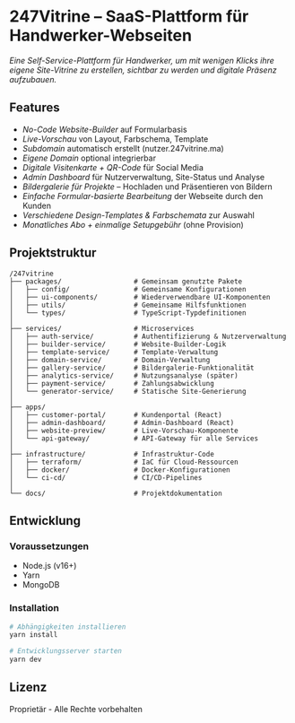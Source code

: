 # 247Vitrine – SaaS-Plattform für Handwerker-Webseiten

*Eine Self-Service-Plattform für Handwerker, um mit wenigen Klicks ihre eigene Site-Vitrine zu erstellen, sichtbar zu werden und digitale Präsenz aufzubauen.*

## Features

- *No-Code Website-Builder* auf Formularbasis
- *Live-Vorschau* von Layout, Farbschema, Template
- *Subdomain* automatisch erstellt (nutzer.247vitrine.ma)
- *Eigene Domain* optional integrierbar
- *Digitale Visitenkarte + QR-Code* für Social Media
- *Admin Dashboard* für Nutzerverwaltung, Site-Status und Analyse
- *Bildergalerie für Projekte* – Hochladen und Präsentieren von Bildern
- *Einfache Formular-basierte Bearbeitung* der Webseite durch den Kunden
- *Verschiedene Design-Templates & Farbschemata* zur Auswahl
- *Monatliches Abo + einmalige Setupgebühr* (ohne Provision)

## Projektstruktur

```
/247vitrine
├── packages/                  # Gemeinsam genutzte Pakete
│   ├── config/                # Gemeinsame Konfigurationen
│   ├── ui-components/         # Wiederverwendbare UI-Komponenten
│   ├── utils/                 # Gemeinsame Hilfsfunktionen
│   └── types/                 # TypeScript-Typdefinitionen
│
├── services/                  # Microservices
│   ├── auth-service/          # Authentifizierung & Nutzerverwaltung
│   ├── builder-service/       # Website-Builder-Logik
│   ├── template-service/      # Template-Verwaltung
│   ├── domain-service/        # Domain-Verwaltung
│   ├── gallery-service/       # Bildergalerie-Funktionalität
│   ├── analytics-service/     # Nutzungsanalyse (später)
│   ├── payment-service/       # Zahlungsabwicklung
│   └── generator-service/     # Statische Site-Generierung
│
├── apps/
│   ├── customer-portal/       # Kundenportal (React)
│   ├── admin-dashboard/       # Admin-Dashboard (React)
│   ├── website-preview/       # Live-Vorschau-Komponente
│   └── api-gateway/           # API-Gateway für alle Services
│
├── infrastructure/            # Infrastruktur-Code
│   ├── terraform/             # IaC für Cloud-Ressourcen
│   ├── docker/                # Docker-Konfigurationen
│   └── ci-cd/                 # CI/CD-Pipelines
│
└── docs/                      # Projektdokumentation
```

## Entwicklung

### Voraussetzungen

- Node.js (v16+)
- Yarn
- MongoDB

### Installation

```bash
# Abhängigkeiten installieren
yarn install

# Entwicklungsserver starten
yarn dev
```

## Lizenz

Proprietär - Alle Rechte vorbehalten
